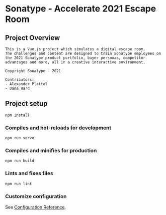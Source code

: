 # Sonatype - Accelerate 2021 Escape Room

## Project Overview
```
This is a Vue.js project which simulates a digital escape room. 
The challenges and content are designed to train Sonatype employees on the 2021 Sonatype product portfolio, buyer personas, competitor advantages and more, all in a creative interactive environment. 

Copyright Sonatype - 2021

Contributors:
- Alexander Plattel
- Dana Ward
```

## Project setup
```
npm install
```

### Compiles and hot-reloads for development
```
npm run serve
```

### Compiles and minifies for production
```
npm run build
```

### Lints and fixes files
```
npm run lint
```

### Customize configuration
See [Configuration Reference](https://cli.vuejs.org/config/).
